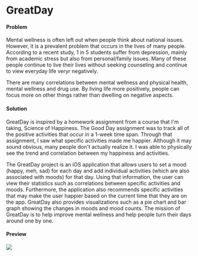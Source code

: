 <h1>GreatDay</h1>
<h4>Problem</h4>
<p>
Mental wellness is often left out when people think about national issues. However, it is a prevalent problem that occurs in the lives of many people. According to a recent study, 1 in 5 students suffer from depression, mainly from academic stress but also from personal/family issues. Many of these people continue to live their lives without seeking counseling and continue to view everyday life veryr negatively.
</p>
<p>
There are many correlations between mental wellness and physical health, mental wellness and drug use. By living life more positively, people can focus more on other things rather than dwelling on negative aspects.
</p>
<h4>Solution</h4>
<p>
GreatDay is inspired by a homework assignment from a course that I'm taking, Science of Happiness. The Good Day assignment was to track all of the positive activities that occur in a 1-week time span. Through that assignment, I saw what specific activities made me happier. Although it may sound obvious, many people don't actually realize it. I was able to physically see the trend and correlation between my happiness and activities. 
</p>
<p>
The GreatDay project is an iOS application that allows users to set a mood (happy, meh, sad) for each day and add individual activities (which are also associated with moods) for that day. Using that information, the user can view their statistics such as correlations between specific activities and moods. Furthermore, the application also recommends specific activities that may make the user happier based on the current time that they are on the app. GreatDay also provides visualizations such as a pie chart and bar graph showing the changes in moods and mood counts. The mission of GreatDay is to help improve mental wellness and help people turn their days around one by one. 
</p>
<h4>Preview</h4>
<img src="https://i.imgur.com/40cg7cP.jpg">
